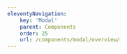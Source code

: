 ```yaml
---
eleventyNavigation:
    key: 'Modal'
    parent: Components
    order: 25
    url: /components/modal/overview/
---
```

